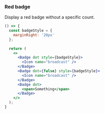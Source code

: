 <demo>

### Red badge

Display a red badge without a specific count. 

```jsx live
() => {
  const badgeStyle = {
    marginRight: '20px'
  };
  
  return (
    <>
      <Badge dot style={badgeStyle}>
        <Icon name="broadcast" />
      </Badge>
      <Badge dot={false} style={badgeStyle}>
        <Icon name="broadcast" />
      </Badge>
      <Badge dot>
        <span>Something</span>
      </Badge>
    </>
  );
}
```

</demo>
